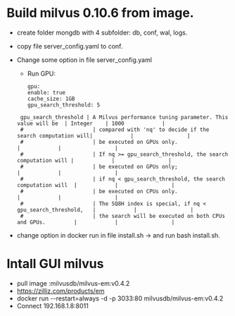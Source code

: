 # Build milvus 0.10.6 from image.
+ create folder mongdb with 4 subfolder: db, conf, wal, logs.
+ copy file server_config.yaml to conf.
+ Change some option in file server_config.yaml
  + Run GPU: 
    ```
    gpu:
    enable: true
    cache_size: 1GB
    gpu_search_threshold: 5
    ```
  ```
   gpu_search_threshold | A Milvus performance tuning parameter. This value will be  | Integer    | 1000            |
   #                      | compared with 'nq' to decide if the search computation will|            |                 |
   #                      | be executed on GPUs only.                                  |            |                 |
   #                      | If nq >= gpu_search_threshold, the search computation will |            |                 |
   #                      | be executed on GPUs only;                                  |            |                 |
   #                      | if nq < gpu_search_threshold, the search computation will  |            |                 |
   #                      | be executed on CPUs only.                                  |            |                 |
   #                      | The SQ8H index is special, if nq < gpu_search_threshold,   |            |                 |
   #                      | the search will be executed on both CPUs and GPUs.         |            |                 |
  ```
  
+ change option in docker run in file install.sh -> and run bash install.sh.

# Intall GUI milvus
+ pull image :milvusdb/milvus-em:v0.4.2
+ https://zilliz.com/products/em
+ docker run --restart=always  -d -p 3033:80 milvusdb/milvus-em:v0.4.2
+ Connect 192.168.1.8:8011
